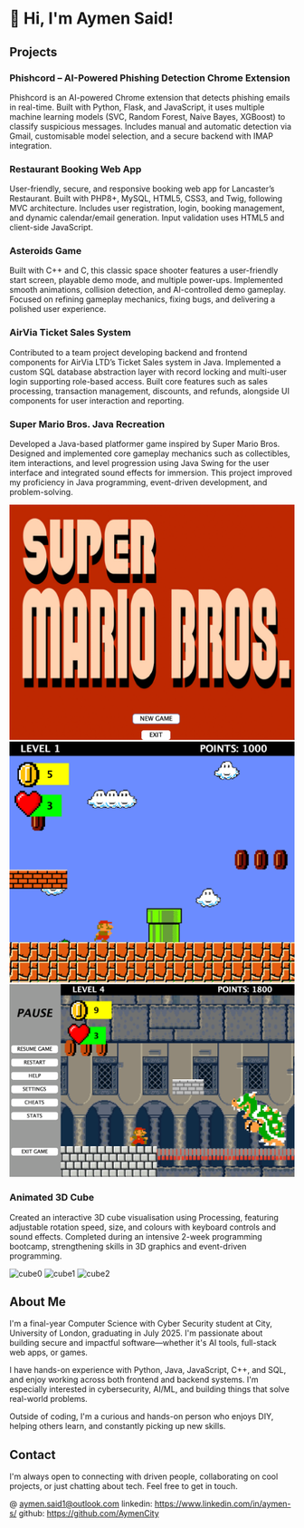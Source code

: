 # 👋 Hi, I'm Aymen Said!

## Projects
### Phishcord – AI-Powered Phishing Detection Chrome Extension
Phishcord is an AI-powered Chrome extension that detects phishing emails in real-time. Built with Python, Flask, and JavaScript, it uses multiple machine learning models (SVC, Random Forest, Naive Bayes, XGBoost) to classify suspicious messages. Includes manual and automatic detection via Gmail, customisable model selection, and a secure backend with IMAP integration.

### Restaurant Booking Web App
User-friendly, secure, and responsive booking web app for Lancaster’s Restaurant. Built with PHP8+, MySQL, HTML5, CSS3, and Twig, following MVC architecture. Includes user registration, login, booking management, and dynamic calendar/email generation. Input validation uses HTML5 and client-side JavaScript.

### Asteroids Game
Built with C++ and C, this classic space shooter features a user-friendly start screen, playable demo mode, and multiple power-ups. Implemented smooth animations, collision detection, and AI-controlled demo gameplay. Focused on refining gameplay mechanics, fixing bugs, and delivering a polished user experience.

### AirVia Ticket Sales System
Contributed to a team project developing backend and frontend components for AirVia LTD’s Ticket Sales system in Java. Implemented a custom SQL database abstraction layer with record locking and multi-user login supporting role-based access. Built core features such as sales processing, transaction management, discounts, and refunds, alongside UI components for user interaction and reporting.

### Super Mario Bros. Java Recreation
Developed a Java-based platformer game inspired by Super Mario Bros. Designed and implemented core gameplay mechanics such as collectibles, item interactions, and level progression using Java Swing for the user interface and integrated sound effects for immersion. This project improved my proficiency in Java programming, event-driven development, and problem-solving.

![Start Screen](/assets/img/image0.png)
![Gameplay](/assets/img/image1.png)
![Menu](/assets/img/image2.png)

### Animated 3D Cube
Created an interactive 3D cube visualisation using Processing, featuring adjustable rotation speed, size, and colours with keyboard controls and sound effects. Completed during an intensive 2-week programming bootcamp, strengthening skills in 3D graphics and event-driven programming.

![cube0](/assets/img/cube0.jpeg)
![cube1](/assets/img/cube1.jpeg)
![cube2](/assets/img/cube2.jpeg)

## About Me
I'm a final-year Computer Science with Cyber Security student at City, University of London, graduating in July 2025. I'm passionate about building secure and impactful software—whether it's AI tools, full-stack web apps, or games.

I have hands-on experience with Python, Java, JavaScript, C++, and SQL, and enjoy working across both frontend and backend systems. I'm especially interested in cybersecurity, AI/ML, and building things that solve real-world problems.

Outside of coding, I'm a curious and hands-on person who enjoys DIY, helping others learn, and constantly picking up new skills.

## Contact
I'm always open to connecting with driven people, collaborating on cool projects, or just chatting about tech. Feel free to get in touch.

@ aymen.said1@outlook.com
linkedin: https://www.linkedin.com/in/aymen-s/
github: https://github.com/AymenCity
